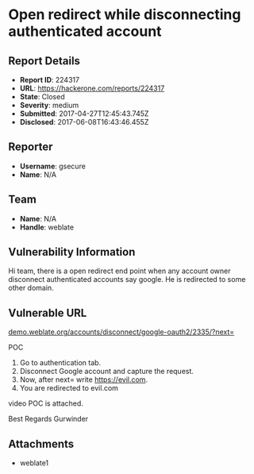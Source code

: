 # Open redirect while disconnecting authenticated account

## Report Details
- **Report ID**: 224317
- **URL**: https://hackerone.com/reports/224317
- **State**: Closed
- **Severity**: medium
- **Submitted**: 2017-04-27T12:45:43.745Z
- **Disclosed**: 2017-06-08T16:43:46.455Z

## Reporter
- **Username**: gsecure
- **Name**: N/A

## Team
- **Name**: N/A
- **Handle**: weblate

## Vulnerability Information
Hi team, 
there is a open redirect end point when any account owner disconnect authenticated accounts say
google. He is redirected to some other domain.

Vulnerable URL
---
[demo.weblate.org/accounts/disconnect/google-oauth2/2335/?next=](demo.weblate.org/accounts/disconnect/google-oauth2/2335/?next=)

POC 
1. Go to authentication tab.
2. Disconnect Google account and capture the request.
3. Now, after next= write https://evil.com.
4. You are redirected to evil.com

video POC is attached.

Best Regards
Gurwinder

## Attachments
- weblate1
